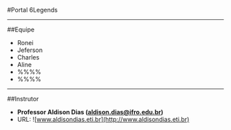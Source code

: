 #Portal 6Legends

___

##Equipe

* Ronei
* Jeferson
* Charles
* Aline
* %%%%
* %%%%

___

##Instrutor

* __Professor Aldison Dias (aldison.dias@ifro.edu.br)__
* URL: ![www.aldisondias.eti.br](http://www.aldisondias.eti.br)